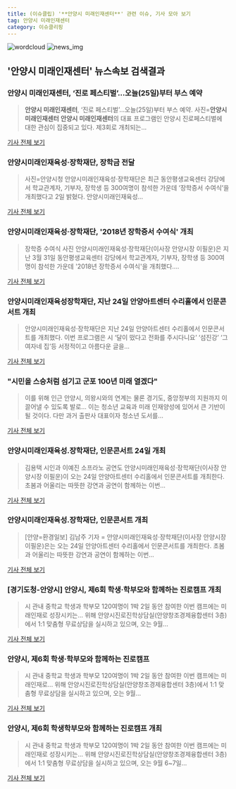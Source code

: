 ```yaml
---
title: (이슈클립) '**안양시 미래인재센터**' 관련 이슈, 기사 모아 보기
tag: 안양시 미래인재센터
category: 이슈클리핑
---
```

![wordcloud](https://s3.ap-northeast-2.amazonaws.com/lyrics101-wordcloud/2018-08-25-1535162806.png)
![news_img](https://user-images.githubusercontent.com/42597476/44507050-1206f400-a6e4-11e8-8d98-7ffbfebb353f.png)
## **'**안양시 미래인재센터**'** 뉴스속보 검색결과
### **안양시 미래인재센터**, ‘진로 페스티벌’…오늘(25일)부터 부스 예약

>**안양시 미래인재센터**, ‘진로 페스티벌’…오늘(25일)부터 부스 예약. 사진=**안양시 미래인재센터** **안양시 미래인재센터**의 대표 프로그램인 안양시 진로페스티벌에 대한 관심이 집중되고 있다. 제3회로 개최되는...

<a href="http://www.newsway.co.kr/news/view?tp=1&ud=2018082510554973277" target="_blank">기사 전체 보기</a>

### 안양시미래인재육성·장학재단, 장학금 전달

>사진=안양시청 안양시미래인재육성·장학재단은 최근 동안평생교육센터 강당에서 학교관계자, 기부자, 장학생 등 300여명이 참석한 가운데 ‘장학증서 수여식’을 개최했다고 2일 밝혔다. 안양시미래인재육성...

<a href="http://www.joongboo.com/?mod=news&act=articleView&idxno=1240260" target="_blank">기사 전체 보기</a>

### 안양시미래인재육성·장학재단, '2018년 장학증서 수여식' 개최

>장학증 수여식 사진 안양시미래인재육성·장학재단(이사장 안양시장 이필운)은 지난 3월 31일 동안평생교육센터 강당에서 학교관계자, 기부자, 장학생 등 300여명이 참석한 가운데 '2018년 장학증서 수여식'을 개최했다....

<a href="http://www.upkorea.net/news/articleView.html?idxno=293863" target="_blank">기사 전체 보기</a>

### 안양시미래인재육성장학재단, 지난 24일 안양아트센터 수리홀에서 인문콘서트 개최

>안양시미래인재육성·장학재단은 지난 24일 안양아트센터 수리홀에서 인문콘서트를 개최했다. 이번 프로그램은 시 ‘달이 떴다고 전화를 주시다니요’ ‘섬진강’ ‘그 여자네 집’등 서정적이고 아름다운 글을...

<a href="http://www.joongboo.com/?mod=news&act=articleView&idxno=1238055" target="_blank">기사 전체 보기</a>

### "시민을 스승처럼 섬기고 군포 100년 미래 열겠다"

>이를 위해 인근 안양시, 의왕시와의 연계는 물론 경기도, 중앙정부의 지원까지 이끌어낼 수 있도록 발로... 이는 청소년 교육과 미래 인재양성에 있어서 큰 기반이 될 것이다. 다만 과거 출판사 대표이자 청소년 도서를...

<a href="http://www.kgnews.co.kr/news/articleView.html?idxno=523428" target="_blank">기사 전체 보기</a>

### 안양시미래인재육성․장학재단, 인문콘서트 24일 개최

>김용택 시인과 이예진 소프라노 공연도 안양시미래인재육성·장학재단(이사장 안양시장 이필운)이 오는 24일 안양아트센터 수리홀에서 인문콘서트를 개최한다. 초봄과 어울리는 따뜻한 강연과 공연이 함께하는 이번...

<a href="http://www.newscj.com/news/articleView.html?idxno=504446" target="_blank">기사 전체 보기</a>

### 안양시미래인재육성․장학재단, 인문콘서트 개최

>[안양=환경일보] 김남주 기자 = 안양시미래인재육성·장학재단(이사장 안양시장 이필운)은는 오는 24일 안양아트센터 수리홀에서 인문콘서트를 개최한다. 초봄과 어울리는 따뜻한 강연과 공연이 함께하는 이번...

<a href="http://www.hkbs.co.kr/news/articleView.html?idxno=461049" target="_blank">기사 전체 보기</a>

### [경기도청-안양시] 안양시, 제6회 학생‧학부모와 함께하는 진로캠프 개최

>시 관내 중학교 학생과 학부모 120여명이 1박 2일 동안 참여한 이번 캠프에는 미래인재로 성장시키는... 위해 안양시진로진학상담실(안양창조경제융합센터 3층)에서 1:1 맞춤형 무료상담을 실시하고 있으며, 오는 9월...

<a href="http://www.ksilbo.co.kr/news/articleView.html?idxno=648338" target="_blank">기사 전체 보기</a>

### 안양시, 제6회 학생‧학부모와 함께하는 진로캠프

>시 관내 중학교 학생과 학부모 120여명이 1박 2일 동안 참여한 이번 캠프에는 미래인재로... 위해 안양시진로진학상담실(안양창조경제융합센터 3층)에서 1:1 맞춤형 무료상담을 실시하고 있으며, 오는 9월...

<a href="http://www.hkbs.co.kr/news/articleView.html?idxno=477973" target="_blank">기사 전체 보기</a>

### 안양시, 제6회 학생학부모와 함께하는 진로캠프 개최

>시 관내 중학교 학생과 학부모 120여명이 1박 2일 동안 참여한 이번 캠프에는 미래인재로 성장시키는... 위해 안양시진로진학상담실(안양창조경제융합센터 3층)에서 1:1 맞춤형 무료상담을 실시하고 있으며, 오는 9월 6~7일...

<a href="http://www.anewsa.com/detail.php?number=1350519&thread=09r02" target="_blank">기사 전체 보기</a>



